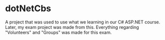 # dotNetCbs

A project that was used to use what we learning in our C# ASP.NET course. Later, my exam project was made from this. Everything regarding "Volunteers" and "Groups"
was made for this exam. 
